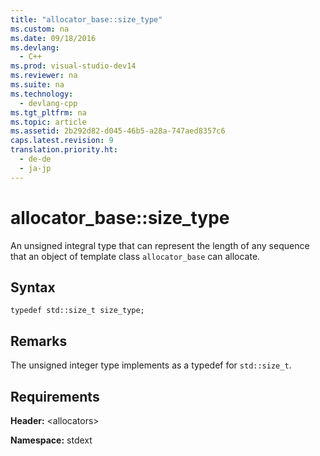 ```yaml
---
title: "allocator_base::size_type"
ms.custom: na
ms.date: 09/18/2016
ms.devlang: 
  - C++
ms.prod: visual-studio-dev14
ms.reviewer: na
ms.suite: na
ms.technology: 
  - devlang-cpp
ms.tgt_pltfrm: na
ms.topic: article
ms.assetid: 2b292d82-d045-46b5-a28a-747aed8357c6
caps.latest.revision: 9
translation.priority.ht: 
  - de-de
  - ja-jp
---
```

# allocator_base::size_type
An unsigned integral type that can represent the length of any sequence that an object of template class `allocator_base` can allocate.  
  
## Syntax  
  
```  
typedef std::size_t size_type;  
```  
  
## Remarks  
 The unsigned integer type implements  as a typedef for `std::size_t`.  
  
## Requirements  
 **Header:** <allocators\>  
  
 **Namespace:** stdext